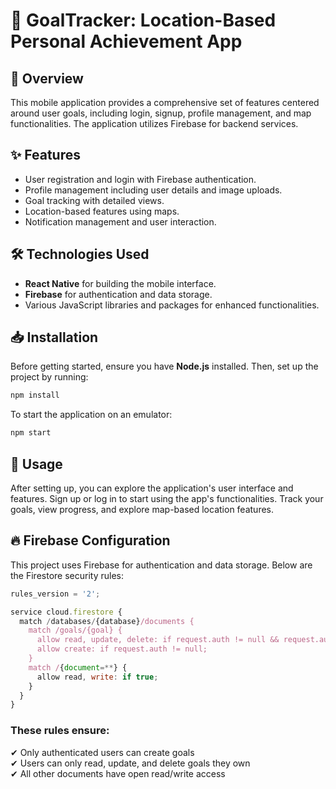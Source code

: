 # 🎯 GoalTracker: Location-Based Personal Achievement App

## 🌟 Overview
This mobile application provides a comprehensive set of features centered around user goals, including login, signup, profile management, and map functionalities. The application utilizes Firebase for backend services.

## ✨ Features
- User registration and login with Firebase authentication.  
- Profile management including user details and image uploads.  
- Goal tracking with detailed views.  
- Location-based features using maps.  
- Notification management and user interaction.  

## 🛠️ Technologies Used
- **React Native** for building the mobile interface.  
- **Firebase** for authentication and data storage.  
- Various JavaScript libraries and packages for enhanced functionalities.  

## 📥 Installation
Before getting started, ensure you have **Node.js** installed. Then, set up the project by running:

```bash
npm install  
```

To start the application on an emulator:

```bash
npm start  
```

## 🚀 Usage
After setting up, you can explore the application's user interface and features. Sign up or log in to start using the app's functionalities. Track your goals, view progress, and explore map-based location features.

## 🔥 Firebase Configuration
This project uses Firebase for authentication and data storage. Below are the Firestore security rules:

```javascript
rules_version = '2';  

service cloud.firestore {  
  match /databases/{database}/documents {  
    match /goals/{goal} {  
      allow read, update, delete: if request.auth != null && request.auth.uid == resource.data.owner;  
      allow create: if request.auth != null;  
    }  
    match /{document=**} {  
      allow read, write: if true;  
    }  
  }  
}
```

### These rules ensure:
✔ Only authenticated users can create goals  
✔ Users can only read, update, and delete goals they own  
✔ All other documents have open read/write access  






